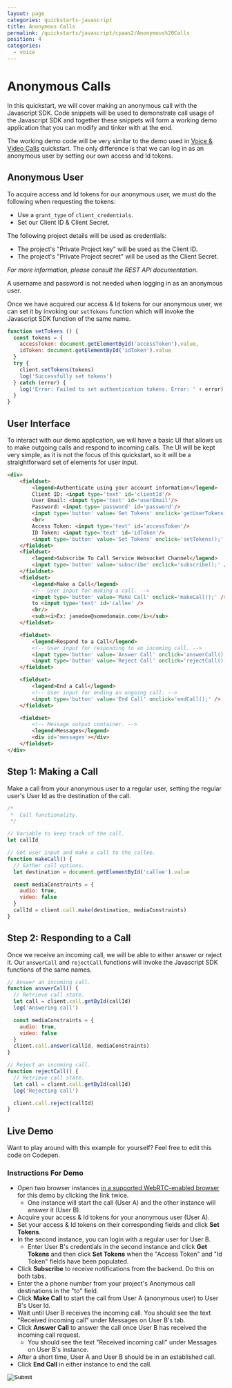 ```yaml
---
layout: page
categories: quickstarts-javascript
title: Anonymous Calls
permalink: /quickstarts/javascript/cpaas2/Anonymous%20Calls
position: 4
categories:
  - voice
---
```


# Anonymous Calls

In this quickstart, we will cover making an anonymous call with the Javascript SDK. Code snippets will be used to demonstrate call usage of the Javascript SDK and together these snippets will form a working demo application that you can modify and tinker with at the end.

The working demo code will be very similar to the demo used in [Voice & Video Calls](Voice%20%26%20Video%20Calls) quickstart. The only difference is that we can log in as an anonymous user by setting our own access and Id tokens.

## Anonymous User
To acquire access and Id tokens for our anonymous user, we must do the following when requesting the tokens:
- Use a `grant_type` of `client_credentials`.
- Set our Client ID & Client Secret.

The following project details will be used as credentials:
- The project's "Private Project key" will be used as the Client ID.
- The project's "Private Project secret" will be used as the Client Secret.

*For more information, please consult the REST API documentation.*

A username and password is not needed when logging in as an anonymous user.

Once we have acquired our access & Id tokens for our anonymous user, we can set it by invoking our `setTokens` function which will invoke the Javascript SDK function of the same name.

``` javascript
function setTokens () {
  const tokens = {
    accessToken: document.getElementById('accessToken').value,
    idToken: document.getElementById('idToken').value
  }
  try {
    client.setTokens(tokens)
    log('Successfully set tokens')
  } catch (error) {
    log('Error: Failed to set authentication tokens. Error: ' + error)
  }
}

```

## User Interface

To interact with our demo application, we will have a basic UI that allows us to make outgoing calls and respond to incoming calls. The UI will be kept very simple, as it is not the focus of this quickstart, so it will be a straightforward set of elements for user input.

```html
<div>
    <fieldset>
        <legend>Authenticate using your account information</legend>
        Client ID: <input type='text' id='clientId'/>
        User Email: <input type='text' id='userEmail'/>
        Password: <input type='password' id='password'/>
        <input type='button' value='Get Tokens' onclick='getUserTokens();' />
        <br>
        Access Token: <input type='text' id='accessToken'/>
        ID Token: <input type='text' id='idToken'/>
        <input type='button' value='Set Tokens' onclick='setTokens();' />
    </fieldset>
    <fieldset>
        <legend>Subscribe To Call Service Websocket Channel</legend>
        <input type='button' value='subscribe' onclick='subscribe();' />
    </fieldset>
    <fieldset>
        <legend>Make a Call</legend>
        <!-- User input for making a call. -->
        <input type='button' value='Make Call' onclick='makeCall();' />
        to <input type='text' id='callee' />
        <br/>
        <sub><i>Ex: janedoe@somedomain.com</i></sub>
    </fieldset>

    <fieldset>
        <legend>Respond to a Call</legend>
        <!-- User input for responding to an incoming call. -->
        <input type='button' value='Answer Call' onclick='answerCall();' />
        <input type='button' value='Reject Call' onclick='rejectCall();' />
    </fieldset>

    <fieldset>
        <legend>End a Call</legend>
        <!-- User input for ending an ongoing call. -->
        <input type='button' value='End Call' onclick='endCall();' />
    </fieldset>

    <fieldset>
        <!-- Message output container. -->
        <legend>Messages</legend>
        <div id='messages'></div>
    </fieldset>
</div>
```

## Step 1: Making a Call

Make a call from your anonymous user to a regular user, setting the regular user's User Id as the destination of the call.

``` javascript
/*
 *  Call functionality.
 */

// Variable to keep track of the call.
let callId

// Get user input and make a call to the callee.
function makeCall() {
  // Gather call options.
  let destination = document.getElementById('callee').value

  const mediaConstraints = {
    audio: true,
    video: false
  }
  callId = client.call.make(destination, mediaConstraints)
}
```

## Step 2: Responding to a Call

Once we receive an incoming call, we will be able to either answer or reject it. Our `answerCall` and `rejectCall` functions will invoke the Javascript SDK functions of the same names.

```javascript
// Answer an incoming call.
function answerCall() {
  // Retrieve call state.
  let call = client.call.getById(callId)
  log('Answering call')

  const mediaConstraints = {
    audio: true,
    video: false
  }
  client.call.answer(callId, mediaConstraints)
}

// Reject an incoming call.
function rejectCall() {
  // Retrieve call state.
  let call = client.call.getById(callId)
  log('Rejecting call')

  client.call.reject(callId)
}
```

## Live Demo

Want to play around with this example for yourself? Feel free to edit this code on Codepen.

### Instructions For Demo
* Open two browser instances [in a supported WebRTC-enabled browser](Get%20Started) for this demo by clicking the link twice.
  * One instance will start the call (User A) and the other instance will answer it (User B).
* Acquire your access & Id tokens for your anonymous user (User A).
* Set your access & Id tokens on their corresponding fields and click __Set Tokens__.
* In the second instance, you can login with a regular user for User B.
  * Enter User B's credentials in the second instance and click __Get Tokens__ and then click __Set Tokens__ when the "Access Token" and "Id Token" fields have been populated.
* Click __Subscribe__ to receive notifications from the backend. Do this on both tabs.
* Enter the a phone number from your project's Anonymous call destinations in the "to" field.
* Click __Make Call__ to start the call from User A (anonymous user) to User B's User Id.
* Wait until User B receives the incoming call. You should see the text "Received incoming call" under Messages on User B's tab.
* Click __Answer Call__ to answer the call once User B has received the incoming call request.
  * You should see the text "Received incoming call" under Messages on User B's instance.
* After a short time, User A and User B should be in an established call.
* Click __End Call__ in either instance to end the call.



<form action="https://codepen.io/pen/define" method="POST" target="_blank" class="codepen-form"><input type="hidden" name="data" value=' {&quot;js&quot;:&quot;/**\n * Javascript SDK Voice & Video Call Demo\n */\n\nconst client = Kandy.create({\n  // No call specific configuration required. Using defaults.\n\n  // Required: Server connection configs.\n  authentication: {\n    server: {\n      base: &apos;$KANDYFQDN$&apos;\n    },\n    clientCorrelator: &apos;sampleCorrelator&apos;\n  }\n})\n\n/**\n * Subscribes to the call service on the websocket channel for notifications.\n * Do this after logging in.\n */\nfunction subscribe() {\n  const services = [&apos;call&apos;]\n  const subscriptionType = &apos;websocket&apos;\n  client.services.subscribe(services, subscriptionType)\n  log(&apos;Subscribed to call service (websocket channel)&apos;)\n}\n\nconst cpaasAuthUrl = &apos;https://$KANDYFQDN$/cpaas/auth/v1/token&apos;\n\n/**\n * Creates a form body from a dictionary\n */\nfunction createFormBody(paramsObject) {\n  const keyValuePairs = Object.entries(paramsObject).map(\n    ([key, value]) => encodeURIComponent(key) + &apos;=&apos; + encodeURIComponent(value)\n  )\n  return keyValuePairs.join(&apos;&&apos;)\n}\n\n/**\n * Gets the tokens necessary for authentication to $KANDY$\n */\nasync function getTokens({ clientId, username, password }) {\n  const formBody = createFormBody({\n    client_id: clientId,\n    username,\n    password,\n    grant_type: &apos;password&apos;,\n    scope: &apos;openid&apos;\n  })\n\n  // POST a request to create a new authentication access token.\n  const fetchResult = await fetch(cpaasAuthUrl, {\n    method: &apos;POST&apos;,\n    headers: {\n      &apos;Content-Type&apos;: &apos;application/x-www-form-urlencoded&apos;\n    },\n    body: formBody\n  })\n\n  // Parse the result of the fetch as a JSON format.\n  const data = await fetchResult.json()\n\n  return { accessToken: data.access_token, idToken: data.id_token }\n}\n\nasync function getUserTokens() {\n  const clientId = document.getElementById(&apos;clientId&apos;).value\n  const userEmail = document.getElementById(&apos;userEmail&apos;).value\n  const password = document.getElementById(&apos;password&apos;).value\n\n  try {\n    const tokens = await getTokens({ clientId, username: userEmail, password })\n    document.getElementById(&apos;accessToken&apos;).value = tokens.accessToken\n    document.getElementById(&apos;idToken&apos;).value = tokens.idToken\n\n    log(&apos;Successfully acquired tokens&apos;)\n  } catch (error) {\n    log(&apos;Error: Failed to get authentication tokens. Error: &apos; + error)\n  }\n}\n\n\nfunction setTokens () {\n  const tokens = {\n    accessToken: document.getElementById(&apos;accessToken&apos;).value,\n    idToken: document.getElementById(&apos;idToken&apos;).value\n  }\n  try {\n    client.setTokens(tokens)\n    log(&apos;Successfully set tokens&apos;)\n  } catch (error) {\n    log(&apos;Error: Failed to set authentication tokens. Error: &apos; + error)\n  }\n}\n\n\n// Utility function for appending messages to the message div.\nfunction log(message) {\n  // Wrap message in textNode to guarantee that it is a string\n  // https://stackoverflow.com/questions/476821/is-a-dom-text-node-guaranteed-to-not-be-interpreted-as-html\n  const textNode = document.createTextNode(message)\n  const divContainer = document.createElement(&apos;div&apos;)\n  divContainer.appendChild(textNode)\n  document.getElementById(&apos;messages&apos;).appendChild(divContainer)\n}\n\n/*\n *  Call functionality.\n */\n\n// Variable to keep track of the call.\nlet callId\n\n// Get user input and make a call to the callee.\nfunction makeCall() {\n  // Gather call options.\n  let destination = document.getElementById(&apos;callee&apos;).value\n\n  const mediaConstraints = {\n    audio: true,\n    video: false\n  }\n  callId = client.call.make(destination, mediaConstraints)\n}\n\n// Answer an incoming call.\nfunction answerCall() {\n  // Retrieve call state.\n  let call = client.call.getById(callId)\n  log(&apos;Answering call&apos;)\n\n  const mediaConstraints = {\n    audio: true,\n    video: false\n  }\n  client.call.answer(callId, mediaConstraints)\n}\n\n// Reject an incoming call.\nfunction rejectCall() {\n  // Retrieve call state.\n  let call = client.call.getById(callId)\n  log(&apos;Rejecting call&apos;)\n\n  client.call.reject(callId)\n}\n\n// End an ongoing call.\nfunction endCall() {\n  // Retrieve call state.\n  let call = client.call.getById(callId)\n  log(&apos;Ending call&apos;)\n\n  client.call.end(callId)\n}\n\nfunction renderMedia(callId) {\n  const call = client.call.getById(callId)\n\n  // Render the local media.\n  client.media.renderTracks(call.localTracks, &apos;#local-container&apos;)\n\n  // Render the remote media.\n  client.media.renderTracks(call.remoteTracks, &apos;#remote-container&apos;)\n}\n\n// Set listener for successful call starts.\nclient.on(&apos;call:start&apos;, function(params) {\n  log(&apos;Call successfully started. Waiting for response.&apos;)\n})\n\n// Set listener for generic call errors.\nclient.on(&apos;call:error&apos;, function(params) {\n  log(&apos;Encountered error on call: &apos; + params.error.message)\n})\n\n// Set listener for changes in a call&apos;s state.\nclient.on(&apos;call:stateChange&apos;, function(params) {\n  const call = client.call.getById(params.callId)\n  log(&apos;Call state changed to: &apos; + call.state)\n\n  renderMedia(params.callId)\n\n  // If the call ended, stop tracking the callId.\n  if (call.state === &apos;ENDED&apos;) {\n    callId = null\n  }\n})\n\n// Set listener for incoming calls.\nclient.on(&apos;call:receive&apos;, function(params) {\n  // Keep track of the callId.\n  callId = params.callId\n\n  // Retrieve call information.\n  call = client.call.getById(params.callId)\n  log(&apos;Received incoming call&apos;)\n})\n\nclient.on(&apos;call:answered&apos;, params => {\n  renderMedia(params.callId)\n})\n\nclient.on(&apos;call:accepted&apos;, params => {\n  renderMedia(params.callId)\n})\n\n&quot;,&quot;html&quot;:&quot;<div>\n    <fieldset>\n        <legend>Authenticate using your account information</legend>\n        Client ID: <input type=&apos;text&apos; id=&apos;clientId&apos;/>\n        User Email: <input type=&apos;text&apos; id=&apos;userEmail&apos;/>\n        Password: <input type=&apos;password&apos; id=&apos;password&apos;/>\n        <input type=&apos;button&apos; value=&apos;Get Tokens&apos; onclick=&apos;getUserTokens();&apos; />\n        <br>\n        Access Token: <input type=&apos;text&apos; id=&apos;accessToken&apos;/>\n        ID Token: <input type=&apos;text&apos; id=&apos;idToken&apos;/>\n        <input type=&apos;button&apos; value=&apos;Set Tokens&apos; onclick=&apos;setTokens();&apos; />\n    </fieldset>\n    <fieldset>\n        <legend>Subscribe To Call Service Websocket Channel</legend>\n        <input type=&apos;button&apos; value=&apos;subscribe&apos; onclick=&apos;subscribe();&apos; />\n    </fieldset>\n    <fieldset>\n        <legend>Make a Call</legend>\n        <!-- User input for making a call. -->\n        <input type=&apos;button&apos; value=&apos;Make Call&apos; onclick=&apos;makeCall();&apos; />\n        to <input type=&apos;text&apos; id=&apos;callee&apos; />\n        <br/>\n        <sub><i>Ex: janedoe@somedomain.com</i></sub>\n    </fieldset>\n\n    <fieldset>\n        <legend>Respond to a Call</legend>\n        <!-- User input for responding to an incoming call. -->\n        <input type=&apos;button&apos; value=&apos;Answer Call&apos; onclick=&apos;answerCall();&apos; />\n        <input type=&apos;button&apos; value=&apos;Reject Call&apos; onclick=&apos;rejectCall();&apos; />\n    </fieldset>\n\n    <fieldset>\n        <legend>End a Call</legend>\n        <!-- User input for ending an ongoing call. -->\n        <input type=&apos;button&apos; value=&apos;End Call&apos; onclick=&apos;endCall();&apos; />\n    </fieldset>\n\n    <fieldset>\n        <!-- Message output container. -->\n        <legend>Messages</legend>\n        <div id=&apos;messages&apos;></div>\n    </fieldset>\n</div>\n\n<!-- Media containers. -->\nRemote media: <div id=\&quot;remote-container\&quot;></div>\n\nLocal media: <div id=\&quot;local-container\&quot;></div>\n\n&quot;,&quot;css&quot;:&quot;video {\n  width: 50% !important;\n}\n\n&quot;,&quot;title&quot;:&quot;Javascript SDK Voice & Video Call Demo&quot;,&quot;editors&quot;:101,&quot;js_external&quot;:&quot;https://cdn.jsdelivr.net/npm/@kandy-io/cpaas-sdk@74669/dist/kandy.js&quot;} '><input type="image" src="./TryItOn-CodePen.png"></form>